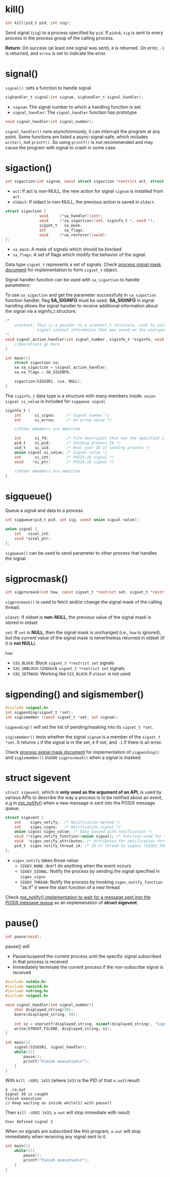 # kill()

```c
int kill(pid_t pid, int sig);
```
Send signal (``sig``) to a process specified by ``pid``.
If ``pid=0``, ``sig`` is sent to every process in the process group of the calling process.

**Return**: On success (at least one signal was sent), ``0`` is returned.  On error, ``-1`` is returned, and ``errno`` is set to indicate the error.

# signal()

``signal()``: sets a function to handle signal

```c
sighandler_t signal(int signum, sighandler_t signal_handler);
```

* ``signum``: The signal number to which a handling function is set.
* ``signal_handler``: The ``signal_handler`` function has prototype

```c
void signal_handler(int signal_number);
```

``signal_handler()`` runs asynchronously, it can interrupt the program at any point. Some functions are listed a async-signal-safe, which includes ``write()``, not ``printf()``. So using ``printf()`` is not recommended and may cause the program with signal to crash in some case.

# sigaction()

```c
int sigaction(int signum, const struct sigaction *restrict act, struct sigaction *restrict oldact);
```

* ``act``: If act is non-NULL, the new action for signal ``signum`` is installed from ``act``.
* ``oldact``: If oldact is non-NULL, the previous action is saved in ``oldact``.

```c
struct sigaction {
               void     (*sa_handler)(int);
               void     (*sa_sigaction)(int, siginfo_t *, void *);
               sigset_t   sa_mask;
               int        sa_flags;
               void     (*sa_restorer)(void);
};
```

* ``sa_mask``: A mask of signals which should be blocked
* ``sa_flags``: A set of flags which modify the behavior of the signal.

Data type ``sigset_t`` represents a set of signals. Check [process signal mask document](Process%20signal%20mask.md) for implementation to form ``sigset_t`` object.

Signal handler function can be used with ``sa_sigaction`` to handle parameters:

To use ``sa_sigaction`` and get the parameter successfully in ``sa_sigaction`` function handler, flag **SA_SIGINFO** must be used. **SA_SIGINFO** in signal handling allows the signal handler to receive additional information about the signal via a siginfo_t structure. 

```c
/*
    ucontext: This is a pointer to a ucontext_t structure, cast to void *.  The structure pointed to by this field contains
              signal context information that was saved on the userspace stack by the kernel
*/
void signal_action_handler(int signal_number, siginfo_t *siginfo, void *ucontext){
	//Operations go here
}

int main(){
	struct sigaction sa;
    sa.sa_sigaction = &signal_action_handler;
    sa.sa_flags = SA_SIGINFO;

    sigaction(SIGUSR1, &sa, NULL);
}
```

The ``siginfo_t`` data type is a structure with many members inside. ``union sigval si_value`` is included for ``sigqueue sigval``

```c
siginfo_t {
	int      si_signo;     /* Signal number */
	int      si_errno;     /* An errno value */

	//Other mmembers are ommitted

	int      si_fd;        /* File descriptor that has the specified signal triggered */
	pid_t    si_pid;       /* Sending process ID */
	uid_t    si_uid;       /* Real user ID of sending process */
	union sigval si_value; /* Signal value */
	int      si_int;       /* POSIX.1b signal */
	void    *si_ptr;       /* POSIX.1b signal */
	
	//Other mmembers are ommitted
}
```

# sigqueue()

Queue a signal and data to a process

```c
int sigqueue(pid_t pid, int sig, const union sigval value);
```

```c
union sigval {
	int   sival_int;
	void *sival_ptr;
};
```

``sigqueue()`` can be used to send parameter to other process that handles the signal.

# sigprocmask()

```c
int sigprocmask(int how, const sigset_t *restrict set, sigset_t *restrict oldset);
```
``sigprocmask()`` is used to fetch and/or change the signal mask of the calling thread.

``oldset``: If oldset is **non-NULL**, the previous value of the signal mask is stored in oldset

``set``: If ``set`` is **NULL**, then the signal mask is unchanged (i.e., ``how`` is ignored), but the current value of the signal mask is nevertheless returned in oldset (if it is **not NULL**).

``how``:

* ``SIG_BLOCK``: Block ``sigset_t *restrict set`` signals
* ``SIG_UNBLOCK``: Unblock ``sigset_t *restrict set`` signals
* ``SIG_SETMASK``: Working like ``SIG_BLOCK`` if ``oldset`` is not used
# sigpending() and sigismember()
```c
#include <signal.h>
int sigpending(sigset_t *set);
int sigismember (const sigset_t *set, int signum);
```
``sigpending()`` will set the list of pending/masking into its ``sigset_t *set``.

``sigismember()`` tests whether the signal ``signum`` is a member of the ``sigset_t *set``. It returns ``1`` if the signal is in the set, ``0`` if not, and ``-1`` if there is an error.

Check [process signal mask document](Process%20signal%20mask.md#sigpending-and-sigismember) for implementation of ``sigpending()`` and ``sigismember()`` inside ``sigprocmask()`` when a signal is masked.
# struct sigevent
``struct sigevent``, which is **only used as the argument of an API**, is used by various APIs to describe the way a process is to be notified about an event, e.g in [mq_notify()](https://github.com/TranPhucVinh/C/blob/master/Physical%20layer/Process/Message%20queue/README.md#mq_notify) when a new message is sent into the POSIX message queue.

```c
struct sigevent {
    int    sigev_notify;  /* Notification method */
    int    sigev_signo;   /* Notification signal */
    union sigval sigev_value; /* Data passed with notification */
    void (*sigev_notify_function)(union sigval); /* Function used for thread notification (SIGEV_THREAD) */
    void  *sigev_notify_attributes; /* Attributes for notification thread (SIGEV_THREAD) */
    pid_t  sigev_notify_thread_id; /* ID of thread to signal (SIGEV_THREAD_ID); Linux-specific */
};
```
* ``sigev_notify`` takes those value:
	* ``SIGEV_NONE``: don't do anything when the event occurs
 	* ``SIGEV_SIGNAL``: Notify the process by sending the signal specified in ``sigev_signo``
	* ``SIGEV_THREAD``: Notify the process by invoking ``sigev_notify_function`` "as if" it were the start function of a new thread
 
Check [mq_notify() implementation to wait for a message sent into the POSIX message queue](https://github.com/TranPhucVinh/C/blob/master/Physical%20layer/Process/Message%20queue/POSIX%20message%20queue%20implementations.md#wait-for-a-message-sent-into-the-posix-message-queue) as an implemenation of **struct sigevent**.
# pause()
```c
int pause(void);
```
pause() will 
* Pause/suspend the current process until the specific signal subscribed in that process is received
* Immediately terminate the current process if the non-subscribe signal is received

```c
#include <stdio.h>
#include <unistd.h>
#include <string.h>
#include <signal.h>   

void signal_handler(int signal_number){
	char displayed_string[50];
	bzero(displayed_string, 50);
	
	int sz = snprintf(displayed_string, sizeof(displayed_string), "Signal %d is caught\n", signal_number);
	write(STDOUT_FILENO, displayed_string, sz); 
}

int main(){ 
	signal(SIGUSR1, signal_handler);
    while(1){
        pause();
        printf("Finish execution\n");
    }
}
```
With ``kill -USR1 1433`` (where ``1433`` is the PID of that ``a.out``) result:

```
$ ./a.out
Signal 10 is caught
Finish execution
// Keep waiting as inside while(1) with pause()
```
Then ``kill -USR2 1433``, ``a.out`` will stop immediate with result:
```
User defined signal 2
```
When no signals are subscribed like this program, ``a.out`` will stop immediately when receiving any signal sent to it.
```c
int main(){ 
    while(1){
        pause();
        printf("Finish execution\n");
    }
}
```
